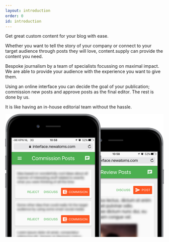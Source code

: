 ```yaml
---
layout: introduction
order: 0
id: introduction
---
```


Get great custom content for your blog with ease.

Whether you want to tell the story of your company or connect to your target audience through posts they will love, content.supply can provide the content you need.

Bespoke journalism by a team of specialists focussing on maximal impact. We are able to provide your audience with the experience you want to give them.

Using an online interface you can decide the goal of your publication; commission new posts and approve posts as the final editor. The rest is done by us.

It is like having an in-house editorial team without the hassle.

![Commission and edit posts on the go](images/commission-review.png)
